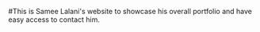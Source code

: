 #This is Samee Lalani's website to showcase his overall portfolio and have easy access to contact him.
